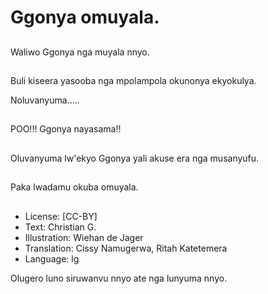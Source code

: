 # Ggonya omuyala.

##
Waliwo Ggonya nga
muyala nnyo.

##
Buli kiseera yasooba
nga mpolampola
okunonya ekyokulya.

Noluvanyuma.....

##
POO!!! Ggonya
nayasama!!

##
Oluvanyuma lw'ekyo
Ggonya yali akuse era
nga musanyufu.

##
Paka lwadamu okuba
omuyala.

##
* License: [CC-BY]
* Text: Christian G.
* Illustration: Wiehan de Jager
* Translation: Cissy Namugerwa, Ritah Katetemera
* Language: lg

Olugero luno siruwanvu nnyo ate
nga lunyuma nnyo.
